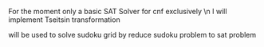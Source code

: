 For the moment only a basic SAT Solver for cnf exclusively \n
I will implement Tseitsin transformation

will be used to solve sudoku grid by reduce sudoku problem to sat problem
